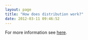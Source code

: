 ```yaml
---
layout: page
title: "How does distribution work?"
date: 2012-03-11 09:46:52
---
```


For more information see <a href="http://knowledge.kaltura.com/kaltura-distribution-module#distribution_work" target="_blank">here</a>.